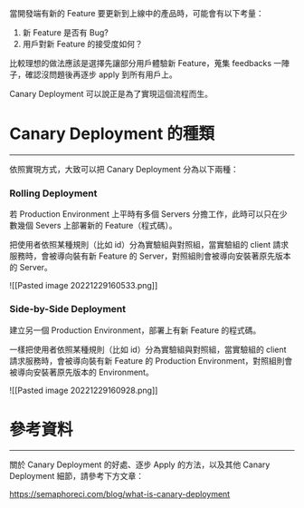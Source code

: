 當開發端有新的 Feature 要更新到上線中的產品時，可能會有以下考量：

1. 新 Feature 是否有 Bug?
2. 用戶對新 Feature 的接受度如何？

比較理想的做法應該是選擇先讓部分用戶體驗新 Feature，蒐集 feedbacks 一陣子，確認沒問題後再逐步 apply 到所有用戶上。

Canary Deployment 可以說正是為了實現這個流程而生。

# Canary Deployment 的種類

---

依照實現方式，大致可以把 Canary Deployment 分為以下兩種：

### Rolling Deployment

若 Production Environment 上平時有多個 Servers 分擔工作，此時可以只在少數幾個 Severs 上部署新的 Feature（程式碼）。

把使用者依照某種規則（比如 id）分為實驗組與對照組，當實驗組的 client 請求服務時，會被導向裝有新 Feature 的 Server，對照組則會被導向安裝著原先版本的 Server。

![[Pasted image 20221229160533.png]]

### Side-by-Side Deployment

建立另一個 Production Environment，部署上有新 Feature 的程式碼。

一樣把使用者依照某種規則（比如 id）分為實驗組與對照組，當實驗組的 client 請求服務時，會被導向裝有新 Feature 的 Production Environment，對照組則會被導向安裝著原先版本的 Environment。

![[Pasted image 20221229160928.png]]

# 參考資料

---

關於 Canary Deployment 的好處、逐步 Apply 的方法，以及其他 Canary Deployment 細節，請參考下方文章：

https://semaphoreci.com/blog/what-is-canary-deployment